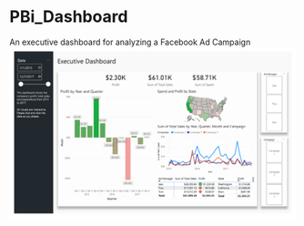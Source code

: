 # PBi_Dashboard
An executive dashboard for analyzing a Facebook Ad Campaign
![alt text](https://github.com/wewefuma/PBi_Dashboard/blob/main/Screenshot.png?raw=true)
